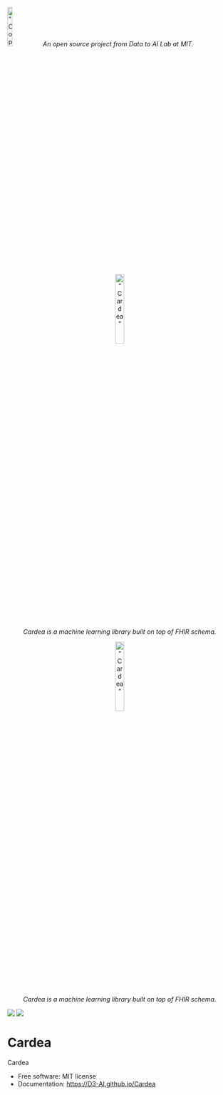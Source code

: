 <p align="left"> 
<img width=15% src="https://dai.lids.mit.edu/wp-content/uploads/2018/06/Logo_DAI_highres.png" alt=“Copulas” />
  <i>An open source project from Data to AI Lab at MIT.</i>
</p>



<p align="center"> 
<img width=20% src="https://dai.lids.mit.edu/wp-content/uploads/2018/08/cardea.png" alt=“Cardea” />
</p>

<p align="center"> 
<i>Cardea is a machine learning library built on top of FHIR schema.</I>
</p>

<p align="center"> 
<img width=20% src="https://dai.lids.mit.edu/wp-content/uploads/2018/08/cardea.png" alt=“Cardea” />
</p>

<p align="center"> 
<i>Cardea is a machine learning library built on top of FHIR schema.</I>
</p>



[![][pypi-img]][pypi-url] [![][travis-img]][travis-url]

# Cardea


Cardea

- Free software: MIT license
- Documentation: https://D3-AI.github.io/Cardea

[travis-img]: https://travis-ci.org/D3-AI/Cardea.svg?branch=master
[travis-url]: https://travis-ci.org/D3-AI/Cardea
[pypi-img]: https://img.shields.io/pypi/v/cardea.svg
[pypi-url]: https://pypi.python.org/pypi/cardea
